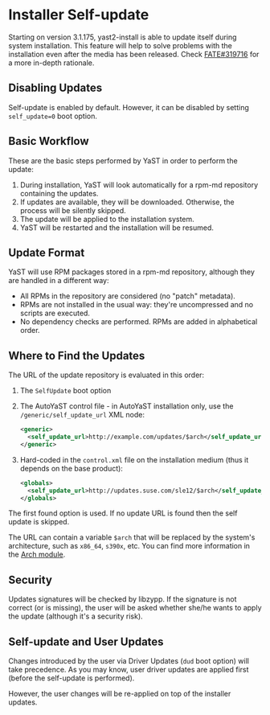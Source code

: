 # Installer Self-update

Starting on version 3.1.175, yast2-install is able to update itself during
system installation. This feature will help to solve problems with the
installation even after the media has been released. Check
[FATE#319716](https://fate.suse.com/319716) for a more in-depth rationale.

## Disabling Updates

Self-update is enabled by default. However, it can be disabled by setting
`self_update=0` boot option.

## Basic Workflow

These are the basic steps performed by YaST in order to perform the update:

1. During installation, YaST will look automatically for a rpm-md repository
   containing the updates.
2. If updates are available, they will be downloaded. Otherwise, the process
   will be silently skipped.
3. The update will be applied to the installation system.
4. YaST will be restarted and the installation will be resumed.

## Update Format

YaST will use RPM packages stored in a rpm-md repository, although they are
handled in a different way:

* All RPMs in the repository are considered (no "patch" metadata).
* RPMs are not installed in the usual way: they're uncompressed and no scripts
  are executed.
* No dependency checks are performed. RPMs are added in alphabetical order.

## Where to Find the Updates

The URL of the update repository is evaluated in this order:

1. The `SelfUpdate` boot option
2. The AutoYaST control file - in AutoYaST installation only, use the
   `/generic/self_update_url` XML node:

   ```xml
   <generic>
     <self_update_url>http://example.com/updates/$arch</self_update_url>
   </generic>
   ```
3. Hard-coded in the `control.xml` file on the installation medium (thus it
   depends on the base product):

   ```xml
   <globals>
     <self_update_url>http://updates.suse.com/sle12/$arch</self_update_url>
   </globals>
   ```

The first found option is used. If no update URL is found then the self update
is skipped.

The URL can contain a variable `$arch` that will be replaced by the system's
architecture, such as `x86_64`, `s390x`, etc. You can find more information
in the [Arch module](http://www.rubydoc.info/github/yast/yast-yast2/Yast/ArchClass).

## Security

Updates signatures will be checked by libzypp. If the signature is not
correct (or is missing), the user will be asked whether she/he wants to apply
the update (although it's a security risk).

## Self-update and User Updates

Changes introduced by the user via Driver Updates (`dud` boot option) will take
precedence. As you may know, user driver updates are applied first (before the
self-update is performed).

However, the user changes will be re-applied on top of the installer updates.
